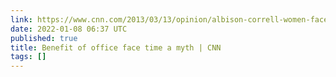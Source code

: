 ```yaml
---
link: https://www.cnn.com/2013/03/13/opinion/albison-correll-women-face-time/index.html
date: 2022-01-08 06:37 UTC
published: true
title: Benefit of office face time a myth | CNN
tags: []
---
```



